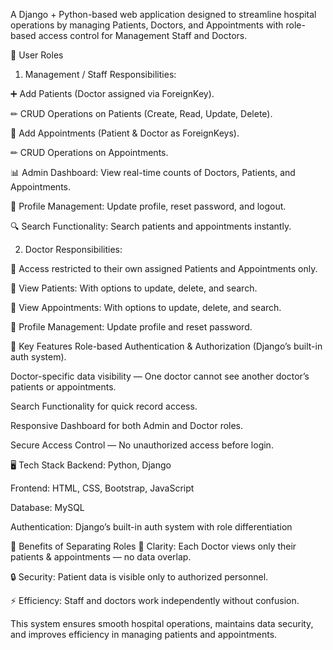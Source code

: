 A Django + Python-based web application designed to streamline hospital operations by managing Patients, Doctors, and Appointments with role-based access control for Management Staff and Doctors.

👥 User Roles
1. Management / Staff
Responsibilities:

➕ Add Patients (Doctor assigned via ForeignKey).

✏ CRUD Operations on Patients (Create, Read, Update, Delete).

📅 Add Appointments (Patient & Doctor as ForeignKeys).

✏ CRUD Operations on Appointments.

📊 Admin Dashboard: View real-time counts of Doctors, Patients, and Appointments.

👤 Profile Management: Update profile, reset password, and logout.

🔍 Search Functionality: Search patients and appointments instantly.

2. Doctor
Responsibilities:

🔐 Access restricted to their own assigned Patients and Appointments only.

📄 View Patients: With options to update, delete, and search.

📅 View Appointments: With options to update, delete, and search.

👤 Profile Management: Update profile and reset password.

🔑 Key Features
Role-based Authentication & Authorization (Django’s built-in auth system).

Doctor-specific data visibility — One doctor cannot see another doctor’s patients or appointments.

Search Functionality for quick record access.

Responsive Dashboard for both Admin and Doctor roles.

Secure Access Control — No unauthorized access before login.

🖥️ Tech Stack
Backend: Python, Django

Frontend: HTML, CSS, Bootstrap, JavaScript

Database: MySQL

Authentication: Django’s built-in auth system with role differentiation



📌 Benefits of Separating Roles
🎯 Clarity: Each Doctor views only their patients & appointments — no data overlap.

🔒 Security: Patient data is visible only to authorized personnel.

⚡ Efficiency: Staff and doctors work independently without confusion.

This system ensures smooth hospital operations, maintains data security, and improves efficiency in managing patients and appointments.
